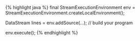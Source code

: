 {% highlight java %}
final StreamExecutionEnvironment env = StreamExecutionEnvironment.createLocalEnvironment();

DataStream<String> lines = env.addSource(...);
// build your program

env.execute();
{% endhighlight %}